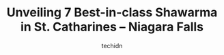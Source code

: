 ---
layout: ampstory
image: https://i0.wp.com/www.auto.or.id/wp-content/uploads/2023/06/palms-shawarma-mediterranean-cafe-0-st-catharines-niagara-falls-1686324859.jpeg?resize=640,853
author: techidn
featured: false
description: St. Catharines – Niagara Falls, Ontario, Canada is a haven for Shawarma enthusiasts, boasting an impressive array of 7 top-notch establishments. Whether youre a seasoned connoisseur or si
title: Unveiling 7 Best-in-class Shawarma in St. Catharines – Niagara Falls
cover:
   title: Unveiling 7 Best-in-class Shawarma in St. Catharines – Niagara Falls
   subtitle: AUTO.OR.ID
   background: https://www.auto.or.id/wp-content/uploads/2023/06/palms-shawarma-mediterranean-cafe-0-st-catharines-niagara-falls-1686324859.jpeg

pages: 
 - layout: thirds
   top: <h1>#1 Palms Shawarma & Mediterranean Cafe</h1>
   bottom: "<p>I recently had the most incredible dining experience at a fantastic restaurant near Niagara Falls! The food was absolutely mouthwatering, and what impressed me the most w</p>"
   background: https://www.auto.or.id/wp-content/uploads/2023/06/palms-shawarma-mediterranean-cafe-1-st-catharines-niagara-falls-1686324860.jpeg
   backgroundblur: true
 - layout: thirds
   top: <h1>#2 Shawarma Hut Plus</h1>
   bottom: "<p>170 Hartzel Rd unit 2, St. Catharines, ON L2P 1P1, Canada</p>"
   background: https://www.auto.or.id/wp-content/uploads/2023/06/palms-shawarma-mediterranean-cafe-2-st-catharines-niagara-falls-1686324861.jpeg
   cta:
      link: https://www.auto.or.id/unveiling-7-best-in-class-shawarma-in-st-catharines-niagara-falls/
      text: Unveiling 7 Best-in-class Shawarma in St. Catharines – Niagara Falls
 - layout: thirds
   top: <h1>#3 Hijabeez Shawarma & Falafel House</h1>
   bottom: "<p>6850 Thorold Stone Rd, Niagara Falls, ON L2J 1B4, Canada</p>"
   background: https://images.unsplash.com/photo-1626941946705-10e82ef4c533?ixlib=rb-4.0.3&ixid=MnwxMjA3fDB8MHxwaG90by1wYWdlfHx8fGVufDB8fHx8&auto=format&fit=crop&w=640&h=853&q=80
   cta:
      link: https://www.auto.or.id/unveiling-7-best-in-class-shawarma-in-st-catharines-niagara-falls/
      text: Unveiling 7 Best-in-class Shawarma in St. Catharines – Niagara Falls
 - layout: thirds
   top: <h1>#4 Pita On The Run ( Halal)</h1>
   bottom: "<p>7000 McLeod Rd Unit-3, Niagara Falls, ON L2G 7K3, Canada</p>"
   background: https://images.unsplash.com/photo-1637160967973-88751d581827?ixlib=rb-4.0.3&ixid=MnwxMjA3fDB8MHxwaG90by1wYWdlfHx8fGVufDB8fHx8&auto=format&fit=crop&w=640&h=853&q=80
   cta:
      link: https://www.auto.or.id/unveiling-7-best-in-class-shawarma-in-st-catharines-niagara-falls/
      text: Unveiling 7 Best-in-class Shawarma in St. Catharines – Niagara Falls
 - layout: thirds
   top: <h1>#5 Osmows Shawarma</h1>
   bottom: "<p>400 Scott St, St. Catharines, ON L2N 6T4, Canada</p>"
   background: https://images.unsplash.com/photo-1598543877974-8fc727861c38?ixlib=rb-4.0.3&ixid=MnwxMjA3fDB8MHxwaG90by1wYWdlfHx8fGVufDB8fHx8&auto=format&fit=crop&w=640&h=853&q=80
   cta:
      link: https://www.auto.or.id/unveiling-7-best-in-class-shawarma-in-st-catharines-niagara-falls/
      text: Unveiling 7 Best-in-class Shawarma in St. Catharines – Niagara Falls
 - layout: thirds
   top: <h1>#6 Sultans Mediterranean Grill (St. Catharines)</h1>
   bottom: "<p>491 Merritt St Unit 2, St. Catharines, ON L2P 1P2, Canada</p>"
   background: https://images.unsplash.com/photo-1515674447568-09bbb507b96c?ixlib=rb-4.0.3&ixid=MnwxMjA3fDB8MHxwaG90by1wYWdlfHx8fGVufDB8fHx8&auto=format&fit=crop&w=640&h=853&q=80
   cta:
      link: https://www.auto.or.id/unveiling-7-best-in-class-shawarma-in-st-catharines-niagara-falls/
      text: Unveiling 7 Best-in-class Shawarma in St. Catharines – Niagara Falls
 - layout: thirds
   top: <h1>#7 Shawarma Baraka</h1>
   bottom: "<p>86 Niagara St, St. Catharines, ON L2R 4L2, Canada</p>"
   background: https://images.unsplash.com/photo-1635433868513-afc621b81834?ixlib=rb-4.0.3&ixid=MnwxMjA3fDB8MHxwaG90by1wYWdlfHx8fGVufDB8fHx8&auto=format&fit=crop&w=640&h=853&q=80
   cta:
      link: https://www.auto.or.id/unveiling-7-best-in-class-shawarma-in-st-catharines-niagara-falls/
      text: Unveiling 7 Best-in-class Shawarma in St. Catharines – Niagara Falls
 - layout: thirds
   middle: Continue reading...
   background: https://images.unsplash.com/photo-1508051258-1607bf9363da?ixlib=rb-4.0.3&ixid=MnwxMjA3fDB8MHxwaG90by1wYWdlfHx8fGVufDB8fHx8&auto=format&fit=crop&w=640&h=853&q=80
   cta:
      link: https://www.auto.or.id/unveiling-7-best-in-class-shawarma-in-st-catharines-niagara-falls/
      text: Unveiling 7 Best-in-class Shawarma in St. Catharines – Niagara Falls

---